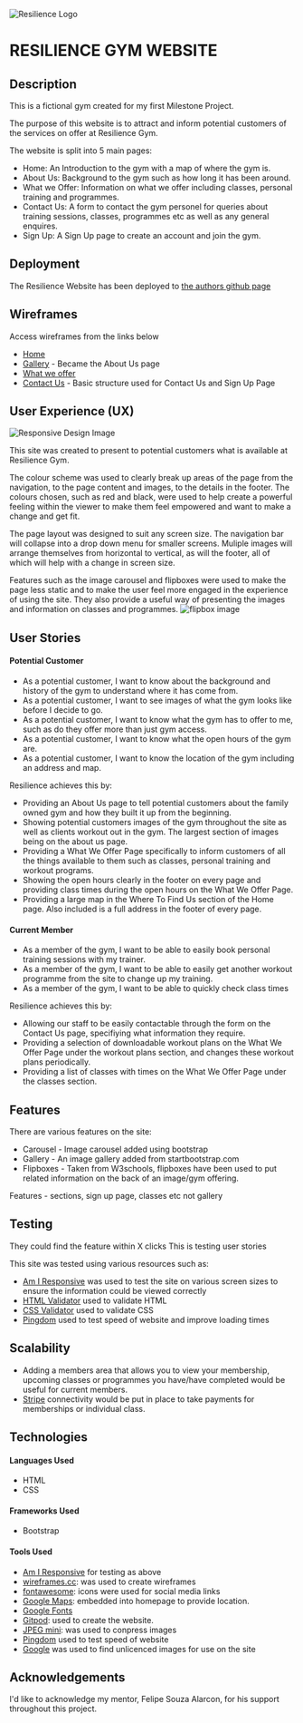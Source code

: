![Resilience Logo](https://github.com/ShaunWard/Milestone-Project-One/blob/master/images/Double%20Resilience.png?raw=true)
# RESILIENCE GYM WEBSITE
## Description
This is a fictional gym created for my first Milestone Project.

The purpose of this website is to attract and inform potential customers of the services on offer at Resilience Gym.

The website is split into 5 main pages:

- Home: An Introduction to the gym with a map of where the gym is.
- About Us: Background to the gym such as how long it has been around.
- What we Offer: Information on what we offer including classes, personal training and programmes.
- Contact Us: A form to contact the gym personel for queries about training sessions, classes, programmes etc as well as any general enquires.
- Sign Up: A Sign Up page to create an account and join the gym.

## Deployment
The Resilience Website has been deployed to [the authors github page](https://github.com/ShaunWard/Milestone-Project-One)

## Wireframes
Access wireframes from the links below

- [Home](https://wireframe.cc/8a3TTu)
- [Gallery](https://wireframe.cc/2hAhTz) - Became the About Us page
- [What we offer](https://wireframe.cc/CQMoWn)
- [Contact Us](https://wireframe.cc/ljCIyF) - Basic structure used for Contact Us and Sign Up Page

## User Experience (UX)

![Responsive Design Image](https://github.com/ShaunWard/Milestone-Project-One/blob/master/images/responsive-design-image.png?raw=true)

This site was created to present to potential customers what is available at Resilience Gym.

The colour scheme was used to clearly break up areas of the page from the navigation, to the page content and images, to the details in the footer. The colours chosen, such as red and black, were used to help create a powerful feeling within the viewer to make them feel empowered and want to make a change and get fit.

The page layout was designed to suit any screen size. The navigation bar will collapse into a drop down menu for smaller screens. Muliple images will arrange themselves from horizontal to vertical, as will the footer, all of which will help with a change in screen size.

Features such as the image carousel and flipboxes were used to make the page less static and to make the user feel more engaged in the experience of using the site. They also provide a useful way of presenting the images and information on classes and programmes.
![flipbox image](https://github.com/ShaunWard/Milestone-Project-One/blob/master/images/Flipbox-small.png?raw=true)

## User Stories

#### Potential Customer

- As a potential customer, I want to know about the background and history of the gym to understand where it has come from.
- As a potential customer, I want to see images of what the gym looks like before I decide to go.
- As a potential customer, I want to know what the gym has to offer to me, such as do they offer more than just gym access.
- As a potential customer, I want to know what the open hours of the gym are.
- As a potential customer, I want to know the location of the gym including an address and map.

Resilience achieves this by:

- Providing an About Us page to tell potential customers about the family owned gym and how they built it up from the beginning.
- Showing potential customers images of the gym throughout the site as well as clients workout out in the gym. The largest section of images being on the about us page.
- Providing a What We Offer Page specifically to inform customers of all the things available to them such as classes, personal training and workout programs.
- Showing the open hours clearly in the footer on every page and providing class times during the open hours on the What We Offer Page.
- Providing a large map in the Where To Find Us section of the Home page. Also included is a full address in the footer of every page.


#### Current Member

- As a member of the gym, I want to be able to easily book personal training sessions with my trainer.
- As a member of the gym, I want to be able to easily get another workout programme from the site to change up my training.
- As a member of the gym, I want to be able to quickly check class times

Resilience achieves this by:

- Allowing our staff to be easily contactable through the form on the Contact Us page, specifiying what information they require.
- Providing a selection of downloadable workout plans on the What We Offer Page under the workout plans section, and changes these workout plans periodically.
- Providing a list of classes with times on the What We Offer Page under the classes section.

## Features
There are various features on the site:

- Carousel - Image carousel added using bootstrap
- Gallery - An image gallery added from startbootstrap.com
- Flipboxes - Taken from W3schools, flipboxes have been used to put related information on the back of an image/gym offering. 

Features - sections, sign up page, classes etc not gallery

## Testing
They could find the feature within X clicks
This is testing user stories

This site was tested using various resources such as:

- [Am I Responsive](http://ami.responsivedesign.is/) was used to test the site on various screen sizes to ensure the information could be viewed correctly
- [HTML Validator](https://validator.w3.org/) used to validate HTML
- [CSS Validator](https://jigsaw.w3.org/css-validator/) used to validate CSS
- [Pingdom](https://tools.pingdom.com/#5ca554057c800000) used to test speed of website and improve loading times

## Scalability
- Adding a members area that allows you to view your membership, upcoming classes or programmes you have/have completed would be useful for current members.
- [Stripe](https://stripe.com/gb) connectivity would be put in place to take payments for memberships or individual class.

## Technologies

#### Languages Used
- HTML
- CSS

#### Frameworks Used
- Bootstrap

#### Tools Used
- [Am I Responsive](http://ami.responsivedesign.is/) for testing as above
- [wireframes.cc](https://wireframe.cc/): was used to create wireframes
- [fontawesome](https://fontawesome.com/icons?d=gallery): icons were used for social media links
- [Google Maps](https://www.google.com/maps): embedded into homepage to provide location.
- [Google Fonts](https://fonts.google.com/?selection.family=Lexend+Tera#standard-styles)
- [Gitpod](https://www.gitpod.io/): used to create the website.
- [JPEG mini](https://www.jpegmini.com/): was used to conpress images
- [Pingdom](https://tools.pingdom.com/#5ca554057c800000) used to test speed of website
- [Google](https://www.google.co.uk/) was used to find unlicenced images for use on the site

## Acknowledgements

I'd like to acknowledge my mentor, Felipe Souza Alarcon, for his support throughout this project.
